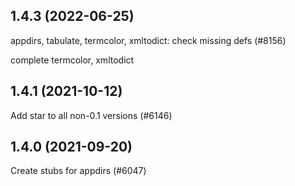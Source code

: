 ## 1.4.3 (2022-06-25)

appdirs, tabulate, termcolor, xmltodict: check missing defs (#8156)

complete termcolor, xmltodict

## 1.4.1 (2021-10-12)

Add star to all non-0.1 versions (#6146)

## 1.4.0 (2021-09-20)

Create stubs for appdirs (#6047)

